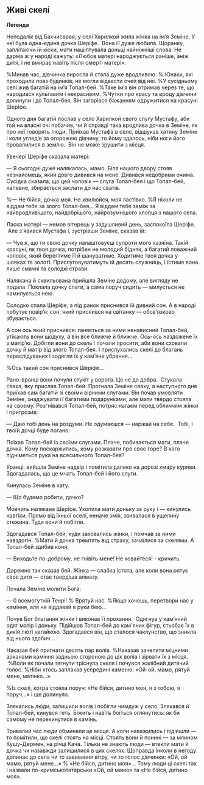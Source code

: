 ## Живі скелі

__Легенда__

Неподалік від Бахчисарая, у селі Харилкой жила жінка на ім’я Земіне.
У неї була одна-єдина дочка Шеріфе.
 Вона її дуже любила.
Щоранку, заплітаючи їй кіски, мати нашіптувала доньці найніжніші слова.
Не дарма ж у народі кажуть: «Любов матері народжується раніше, аніж дитя, і не вмирає навіть після смерті матері».

%Минав час, дівчинка виросла й стала дуже вродливою.
% Юнаки, якi проходили повз будинків, не могли відвести очей від неї.
%У сусідньому селi жив багатій на iм’я Топал-бей.
%Таке iм’я він отримав через те, що народився кульгавим і некрасивим.
%Чутки про красу та вроду дівчини долинули i до Топал-бея.
Він загорівся бажанням одружитися на красуні Шеріфе.

Одного дня багатій послав у село Харилкой свого слугу Мустафу, аби той на власні очі побачив, чи й справді така вродлива дочка в Земіне, як про неї говорять люди.
Приїхав Мустафа в село, відшукав хатину Земіне і коли угледів за огорожею дівчину, то йому здалось, ніби ноги його провалилися в землю.
 Він не може зрушити з місця.

Увечері Шеріфе сказала матері:

— Я сьогодні дуже налякалась, мамо.
Біля нашого двору стояв незнайомець, який довго дивився на мене.
Дивився недобрими очима.
Сусідка сказала, що цей чоловік — слуга Топал-бея і що Топал-бей, напевне, збирається заслати до нас сватів.

%— Не бійся, дочка моя.
Не хвилюйся, моя ластівко.
%Я нiколи не віддам тебе за злого Топал-бея...
Я віддам тебе заміж за найвродливішого, найдобрішого, найрозумнiшого хлопця з нашого села.

Ласка матері — немов вітерець у задушливий день, заспокоїла Шеріфе.
 Але з'явився Мустафа і, зустрівши Земіне, сказав їй:

— Чув я, що ти свою дочку налаштовуєш супроти мого хазяїна.
Такій красуні, як твоя дочка, потрібен не молодий бідняк, а багатий поважний чоловік, який берегтиме її й шануватиме.
Ходитиме твоя дочка у шовках та золоті.
Прислуговуватимуть їй десять служниць, і їстиме вона лише смачні та солодкі страви.

Налякана й схвильована прийшла Земіне додому, але вигляду не подала. Поклала дочку спати, а сама поруч сидить — милується не намилується нею.

Солодко спала Шеріфе, а під ранок приснився їй дивний сон.
А в народі побутує повір’я: сон, який приснився на світанку — обов’язково збувається.

А сон ось який приснився: ганяється за ними ненависний Топал-бей, утікають вони щодуху, а він все ближче й ближче.
Ось-ось наздожене їх з матір’ю.
Добігли вони до скель і почали просити, аби вони сховали дочку й матір від злого Топал-бея.
І прислухались скелі до благань переслідуваних і зодягли їх у кам’яне убрання...

%Ось такий сон приснився Шеріфе...

Рано-вранці вони почули стукіт у ворота.
Це не до добра.
 Стукала сваха, яку прислав Топал-бей.
Прогнала Земіне сваху, а наступного дня приїхав сам багатій зі своїми вірними слугами.
Він почав умовляти Земіне, знаджувати її багатими подарунками, але мати твердо стояла на своєму.
Розгнівався Топал-бей, потряс нагаєм перед обличчям жінки і пригрозив:

— Даю тобі день на роздуми. Не одумаєшся — нарікай на себе.
 Тобі, і твоїй дочці буде погано.

Поїхав Топал-бей із своїми слугами.
Плаче, побивається мати, плаче дочка.
Кому поскаржитись, кому розказати про своє горе?
В кого підніметься рука на всесильного Топал-бея?

Уранцi, вийшла Земіне надвір і помітила далеко на дорозі хмару куряви.
Здогадалась, що це мчать Топал-бей і його слуги.

Кинулась Земіне в хату.

— Що будемо робити, дочко?

Мовчить налякана Шеріфе.
Ухопила мати доньку за руку і — кинулись навтіки.
Прямо від їхньої оселі, неначе змія, звивалася в ущелину стежина.
Туди вони й побігли.

Здогадався Топал-бей, куди заховались жінки, і помчав за ними навздогін.
%Мати й дочка тремтять від страху, зачаїлися за скелями.
А Топал-бей здибив коня:

— Виходьте по-доброму, не гнівіть мене! Не ховайтеся! - кричить.

Даремно так сказав бей.
Жінка — слабка істота, але коли вона рятує своє дитя — стає твердіша алмазу.

Почала Земіне молити Бога:

— 0 всемогутній Тенрі!
% Врятуй нас.
%Якщо хочешь, перетвори нас у камiння, але не вiддавай в руки бею...

Почув Бог благання жінки і виконав її прохання.
 Одягнув у кам’яний одяг матір і доньку.
Підiйшов Топал-бей до кам'яних фігур, стьобає їх в дикій люті нагайкою.
Здогадався він, що сталося чаклунство, що зникла від нього здобич...

Наказав бей пригнати десять пар волів.
%Наказав зачепити міцними арканами каміння задньою стороною до цiх волiв і зірвати їх з місця.
 %Воли як почали тягнути тріснула скеля і почувся жалібний дитячий голос.
%Ніби хтось заплакав усередині каменю: «Ой-ой, мамо, рятуй мене, матiнко...»

%Із скелі, котра стояла поруч: «Не бійся, дитино моя, я з тобою, я поруч...»
i ще долинуло.

Злякались люди, залишили волів і побігли чимдуж у село.
Злякався й Топал-бей, кинувся геть.
Біжить і навіть боїться оглянутись: як би самому не перекинутися в камінь.

Тривалий час люди обминали це місце.
А коли наважились і підійшли — то помітили, що скелі стоять на місці.
Стоять вони й понині — за млином Кушу-Дермен, на річці Кача.
Тільки не знають люди — втекли мати й дочка чи назавжди залишилися в цих скелях.
Щоправда інколи в негоду долинає до села чи то завивання вітру, чи то голос дівчинки: «Ой, ой мамо, рятуй мене...»
% «Не бійся, дитино моя»...
Тому люди ці скелі так і назвали по-кримськотатарськи «Ой, ой мамо» та «Не бійся, дитино моя».
